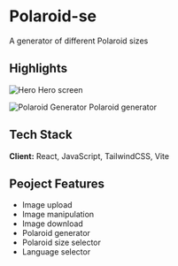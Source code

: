 
# Polaroid-se

A generator of different Polaroid sizes


## Highlights

![Hero](https://github.com/user-attachments/assets/e8800a43-f8c8-42cb-8d6e-d4d1fbfda382)
Hero screen

![Polaroid Generator](https://github.com/user-attachments/assets/2465e9bf-4d13-4313-b861-5e32629fba45)
Polaroid generator


## Tech Stack

**Client:** React, JavaScript, TailwindCSS, Vite 



## Peoject Features

 - Image upload
 - Image manipulation
 - Image download
 - Polaroid generator
 - Polaroid size selector
 - Language selector

